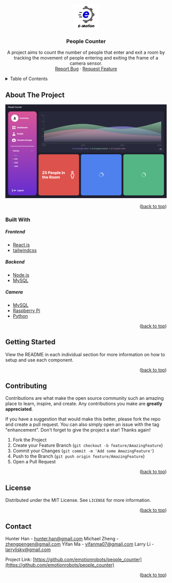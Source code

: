 <div id="top"></div>
<!-- PROJECT SHIELDS -->
<!--
*** I'm using markdown "reference style" links for readability.
*** Reference links are enclosed in brackets [ ] instead of parentheses ( ).
*** See the bottom of this document for the declaration of the reference variables
*** for contributors-url, forks-url, etc. This is an optional, concise syntax you may use.
*** https://www.markdownguide.org/basic-syntax/#reference-style-links
-->

<!-- [![Contributors][contributors-shield]][contributors-url]
[![MIT License][license-shield]][license-url] -->

<!-- PROJECT LOGO -->
<br />
<div align="center">
  <a href="https://github.com/emotionrobots/people_counter">
    <img src="images/logo.png" alt="Logo" width="80" height="80">
  </a>

<h3 align="center">People Counter</h3>

  <p align="center">
    A project aims to count the number of people that enter and exit a room by tracking the movement of people entering and exiting the frame of a camera sensor.
    <br />
    <a href="https://github.com/emotionrobots/people_counter/issues">Report Bug</a>
    ·
    <a href="https://github.com/emotionrobots/people_counter/issues">Request Feature</a>
  </p>
</div>



<!-- TABLE OF CONTENTS -->
<details>
  <summary>Table of Contents</summary>
  <ol>
    <li>
      <a href="#about-the-project">About The Project</a>
      <ul>
        <li><a href="#built-with">Built With</a></li>
      </ul>
    </li>
    <li>
      <a href="#getting-started">Getting Started</a>
    </li>
    <li><a href="#contributing">Contributing</a></li>
    <li><a href="#license">License</a></li>
    <li><a href="#contact">Contact</a></li>
  </ol>
</details>



<!-- ABOUT THE PROJECT -->
## About The Project

[![Product Name Screen Shot][product-screenshot]](https://github.com/emotionrobots/people_counter)

<p align="right">(<a href="#top">back to top</a>)</p>



### Built With

##### Frontend
* [React.js](https://reactjs.org/)
* [tailwindcss](https://tailwindcss.com)

##### Backend
* [Node.js](https://nodejs.org/en/)
* [MySQL](https://www.mysql.com)

##### Camera
* [MySQL](https://www.mysql.com)
* [Raspberry Pi](https://www.raspberrypi.org)
* [Python](https://www.python.org)

<p align="right">(<a href="#top">back to top</a>)</p>



<!-- GETTING STARTED -->
## Getting Started

View the README in each individual section for more information on how to setup and use each component.

<p align="right">(<a href="#top">back to top</a>)</p>

<!-- CONTRIBUTING -->
## Contributing

Contributions are what make the open source community such an amazing place to learn, inspire, and create. Any contributions you make are **greatly appreciated**.

If you have a suggestion that would make this better, please fork the repo and create a pull request. You can also simply open an issue with the tag "enhancement".
Don't forget to give the project a star! Thanks again!

1. Fork the Project
2. Create your Feature Branch (`git checkout -b feature/AmazingFeature`)
3. Commit your Changes (`git commit -m 'Add some AmazingFeature'`)
4. Push to the Branch (`git push origin feature/AmazingFeature`)
5. Open a Pull Request

<p align="right">(<a href="#top">back to top</a>)</p>



<!-- LICENSE -->
## License

Distributed under the MIT License. See `LICENSE` for more information.

<p align="right">(<a href="#top">back to top</a>)</p>



<!-- CONTACT -->
## Contact

Hunter Han - hunter.han@gmail.com
Michael Zheng - zhengpengen@gmail.com
Yifan Ma - yifanma07@gmail.com
Larry Li - larrylisky@gmail.com

Project Link: [https://github.com/emotionrobots/people_counter](https://github.com/emotionrobots/people_counter)

<p align="right">(<a href="#top">back to top</a>)</p>

<!-- MARKDOWN LINKS & IMAGES -->
<!-- https://www.markdownguide.org/basic-syntax/#reference-style-links -->
[contributors-shield]: https://img.shields.io/github/contributors/emotionrobots/people_counter.svg?style=for-the-badge
[contributors-url]: https://github.com/emotionrobots/people_counter/graphs/contributors
[license-shield]: https://img.shields.io/github/license/emotionrobots/people_counter.svg?style=for-the-badge
[license-url]: https://github.com/emotionrobots/people_counter/blob/main/LICENSE
[product-screenshot]: images/dashboard.png